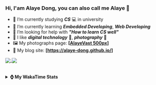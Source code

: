 ### Hi, **I'am Alaye Dong**, you can also call me **Alaye** 👋

- 📖 I’m currently studying ***CS*** 💻 in university
- 🌱 I’m currently learning ***Embedded Developing***, ***Web Developing***
- 🤔 I’m looking for help with ***"How to learn CS well"***
- 🤩 I like ***digital technology*** 📱, ***photography*** 📸
- 🖼️ My photographs page: **[[AlayeVast 500px](https://500px.com.cn/AlayeVast)]**
- 📰 My blog site: **[https://alaye-dong.github.io/]**

<!--
[![Alaye's GitHub stats](https://github-readme-stats.vercel.app/api?username=Alaye-Dong&custom_title=Alaye%20Dong`s%20GitHub%20stats&show_icons=true&rank_icon=percentile&theme=transparent&include_all_commits=true&count_private=true)](https://github.com/anuraghazra/github-readme-stats) 
[![Top Langs](https://github-readme-stats.vercel.app/api/top-langs/?username=Alaye-Dong\&layout=compact&theme=transparent)](https://github.com/anuraghazra/github-readme-stats)
-->
<a href="https://github.com/anuraghazra/github-readme-stats">
  <img height=200 align="center" src="https://github-readme-stats.vercel.app/api?username=Alaye-Dong&custom_title=Alaye%20Dong`s%20GitHub%20stats&show_icons=true&rank_icon=percentile&theme=transparent&include_all_commits=true&count_private=true" />
</a>
<a href="https://github.com/anuraghazra/convoychat">
  <img height=200 align="center" src="https://github-readme-stats.vercel.app/api/top-langs/?username=Alaye-Dong&layout=compact&theme=transparent&include_all_commits=true&count_private=true&langs_count=8&card_width=300" />
</a>

<br />
<br />

<div style="display:none"> 
  <img src="https://visitor-badge.laobi.icu/badge?page_id=Alaye-Dong.Alaye-Dong"/>
</div>
<br />

<details>	
  <summary><b> ⌚ My WakaTime Stats </b></summary>

<br />

<!--START_SECTION:waka-->
![Code Time](http://img.shields.io/badge/Code%20Time-346%20hrs%2041%20mins-blue)

![Profile Views](http://img.shields.io/badge/Profile%20Views-4-blue)

![Lines of code](https://img.shields.io/badge/From%20Hello%20World%20I%27ve%20Written-791.2%20thousand%20lines%20of%20code-blue)

**🐱 My GitHub Data** 

> 📦 84.3 kB Used in GitHub's Storage 
 > 
> 🚫 Not Opted to Hire
 > 
> 📜 18 Public Repositories 
 > 
> 🔑 4 Private Repositories 
 > 
**I'm a Night 🦉** 

```text
🌞 Morning                83 commits          ██░░░░░░░░░░░░░░░░░░░░░░░   06.60 % 
🌆 Daytime                398 commits         ████████░░░░░░░░░░░░░░░░░   31.66 % 
🌃 Evening                505 commits         ██████████░░░░░░░░░░░░░░░   40.18 % 
🌙 Night                  271 commits         █████░░░░░░░░░░░░░░░░░░░░   21.56 % 
```
📅 **I'm Most Productive on Sunday** 

```text
Monday                   215 commits         ████░░░░░░░░░░░░░░░░░░░░░   17.10 % 
Tuesday                  153 commits         ███░░░░░░░░░░░░░░░░░░░░░░   12.17 % 
Wednesday                141 commits         ███░░░░░░░░░░░░░░░░░░░░░░   11.22 % 
Thursday                 208 commits         ████░░░░░░░░░░░░░░░░░░░░░   16.55 % 
Friday                   159 commits         ███░░░░░░░░░░░░░░░░░░░░░░   12.65 % 
Saturday                 151 commits         ███░░░░░░░░░░░░░░░░░░░░░░   12.01 % 
Sunday                   230 commits         █████░░░░░░░░░░░░░░░░░░░░   18.30 % 
```


📊 **This Week I Spent My Time On** 

```text
💬 Programming Languages: 
Python                   4 hrs               ████████░░░░░░░░░░░░░░░░░   31.44 % 
JavaScript               2 hrs 47 mins       █████░░░░░░░░░░░░░░░░░░░░   21.95 % 
Markdown                 2 hrs 37 mins       █████░░░░░░░░░░░░░░░░░░░░   20.56 % 
Java                     1 hr 10 mins        ██░░░░░░░░░░░░░░░░░░░░░░░   09.16 % 
Vue.js                   33 mins             █░░░░░░░░░░░░░░░░░░░░░░░░   04.38 % 

🔥 Editors: 
VS Code                  11 hrs 13 mins      ██████████████████████░░░   88.06 % 
IntelliJ IDEA            1 hr 31 mins        ███░░░░░░░░░░░░░░░░░░░░░░   11.94 % 

🐱‍💻 Projects: 
JXUT-BST-IO-VitePress-For3 hrs 45 mins       ███████░░░░░░░░░░░░░░░░░░   29.45 % 
ThreeJS                  2 hrs               ████░░░░░░░░░░░░░░░░░░░░░   15.75 % 
Py-Snake-Game            1 hr 47 mins        ████░░░░░░░░░░░░░░░░░░░░░   14.11 % 
SIMS                     1 hr 31 mins        ███░░░░░░░░░░░░░░░░░░░░░░   11.97 % 
Python_Study             1 hr 21 mins        ███░░░░░░░░░░░░░░░░░░░░░░   10.70 % 
```

**I Mostly Code in C** 

```text
JavaScript               3 repos             ███░░░░░░░░░░░░░░░░░░░░░░   12.50 % 
C++                      3 repos             ███░░░░░░░░░░░░░░░░░░░░░░   12.50 % 
Java                     2 repos             ██░░░░░░░░░░░░░░░░░░░░░░░   08.33 % 
CSS                      1 repo              █░░░░░░░░░░░░░░░░░░░░░░░░   04.17 % 
Vue                      1 repo              █░░░░░░░░░░░░░░░░░░░░░░░░   04.17 % 
```



**Timeline**

![Lines of Code chart](https://raw.githubusercontent.com/Alaye-Dong/Alaye-Dong/main/assets/bar_graph.png)


 Last Updated on 30/12/2024 18:44:49 UTC
<!--END_SECTION:waka-->

</details>
